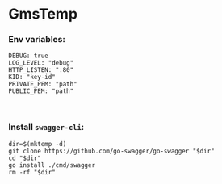 # GmsTemp

### Env variables:

```
DEBUG: true
LOG_LEVEL: "debug"
HTTP_LISTEN: ":80"
KID: "key-id"
PRIVATE_PEM: "path"
PUBLIC_PEM: "path"
```

<br/>

### Install `swagger-cli`:

```
dir=$(mktemp -d) 
git clone https://github.com/go-swagger/go-swagger "$dir" 
cd "$dir"
go install ./cmd/swagger
rm -rf "$dir"
```
